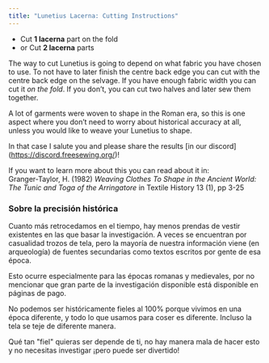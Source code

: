 ```yaml
---
title: "Lunetius Lacerna: Cutting Instructions"
---
```


- Cut **1 lacerna** part on the fold
- or Cut **2 lacerna** parts

The way to cut Lunetius is going to depend on what fabric you have chosen to use. To not have to later finish the centre back edge you can cut with the centre back edge on the selvage. If you have enough fabric width you can cut it _on the fold_. If you don’t, you can cut two halves and later sew them together.

A lot of garments were woven to shape in the Roman era, so this is one aspect where you don’t need to worry about historical accuracy at all, unless you would like to weave your Lunetius to shape.

<Comment by="Zee">In that case I salute you and please share the results \[in our discord\](https://discord.freesewing.org/)! </Comment>

If you want to learn more about this you can read about it in:  
Granger-Taylor, H. (1982) _Weaving Clothes To Shape in the Ancient World: The Tunic and Toga of the Arringatore_ in Textile History 13 (1), pp 3-25

### Sobre la precisión histórica

Cuanto más retrocedamos en el tiempo, hay menos prendas de vestir existentes en las que basar la investigación. A veces se encuentran por casualidad trozos de tela, pero la mayoría de nuestra información viene (en arqueología) de fuentes secundarias como textos escritos por gente de esa época.

Esto ocurre especialmente para las épocas romanas y medievales, por no mencionar que gran parte de la investigación disponible está disponible en páginas de pago.

No podemos ser históricamente fieles al 100% porque vivimos en una época diferente, y todo lo que usamos para coser es diferente. Incluso la tela se teje de diferente manera.

Qué tan "fiel" quieras ser depende de ti, no hay manera mala de hacer esto y no necesitas investigar ¡pero puede ser divertido!
